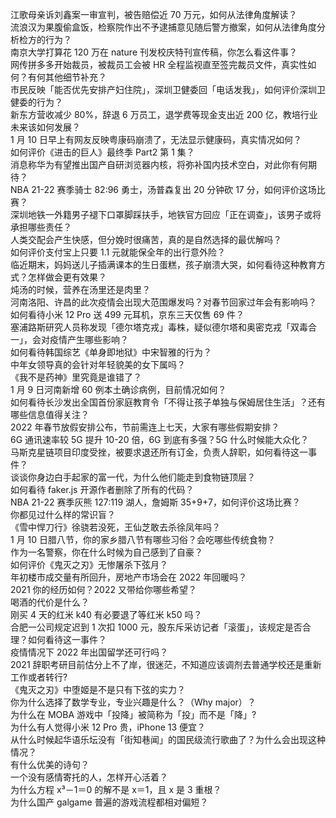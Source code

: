 江歌母亲诉刘鑫案一审宣判，被告赔偿近 70 万元，如何从法律角度解读？  
流浪汉为果腹偷盒饭，检察院作出不予逮捕意见随后警方撤案，如何从法律角度分析检方的行为？  
南京大学打算花 120 万在 nature 刊发校庆特刊宣传稿，你怎么看这件事？  
网传拼多多开始裁员，被裁员工会被 HR 全程监视直至签完裁员文件，真实性如何？有何其他细节补充？  
市民反映「能否优先安排产妇住院」，深圳卫健委回「电话发我」，如何评价深圳卫健委的行为？  
新东方营收减少 80%，辞退 6 万员工，退学费等现金支出近 200 亿，教培行业未来该如何发展？  
1 月 10 日早上有网友反映粤康码崩溃了，无法显示健康码，真实情况如何？  
如何评价《进击的巨人》最终季 Part2 第 1 集？  
消息称华为有望推出国产自研浏览器内核，将弥补国内技术空白，对此你有何期待？  
NBA 21-22 赛季骑士 82:96 勇士，汤普森复出 20 分钟砍 17 分，如何评价这场比赛？  
深圳地铁一外籍男子褪下口罩脚踩扶手，地铁官方回应「正在调查」，该男子或将承担哪些责任？  
人类交配会产生快感，但分娩时很痛苦，真的是自然选择的最优解吗？  
如何评价支付宝上只要 1.1 元就能保全年的出行意外险？  
临近期末，妈妈送儿子插满课本的生日蛋糕，孩子崩溃大哭，如何看待这种教育方式？怎样做会更有效果？  
炖汤的时候，营养在汤里还是肉里？  
河南洛阳、许昌的此次疫情会出现大范围爆发吗？对春节回家过年会有影响吗？  
如何看待小米 12 Pro 送 499 元耳机，京东三天仅售 69 件？  
塞浦路斯研究人员称发现「德尔塔克戎」毒株，疑似德尔塔和奥密克戎「双毒合一」，会对疫情产生哪些影响？  
如何看待韩国综艺《单身即地狱》中宋智雅的行为？  
中年女领导真的会针对年轻貌美的女下属吗？  
《我不是药神》里究竟是谁错了？  
1 月 9 日河南新增 60 例本土确诊病例，目前情况如何？  
如何看待长沙发出全国首份家庭教育令「不得让孩子单独与保姆居住生活」？还有哪些信息值得关注？  
2022 年春节放假安排公布，节前需连上七天，大家有哪些假期安排？  
6G 通讯速率较 5G 提升 10-20 倍，6G 到底有多强？5G 什么时候能大众化？  
马斯克星链项目印度受挫，被要求退还所有订金，负责人辞职，如何看待这一事件？  
谈谈你身边白手起家的富一代，为什么他们能走到食物链顶层？  
如何看待 faker.js 开源作者删除了所有的代码？  
NBA 21-22 赛季灰熊 127:119 湖人，詹姆斯 35+9+7，如何评价这场比赛？  
你都见过什么样的常识盲？  
《雪中悍刀行》徐骁若没死，王仙芝敢去杀徐凤年吗？  
1 月 10 日腊八节，你的家乡腊八节有哪些习俗？会吃哪些传统食物？  
作为一名警察，你在什么时候为自己感到了自豪？  
如何评价《鬼灭之刃》无惨屠杀下弦月？  
年初楼市成交量有所回升，房地产市场会在 2022 年回暖吗？  
2021 你的经历如何？2022 又带给你哪些希望？  
喝酒的代价是什么？  
刚买 4 天的红米 k40 有必要退了等红米 k50 吗？  
合肥一公司规定迟到 1 次扣 1000 元，股东斥采访记者「滚蛋」，该规定是否合理？如何看待这一事件？  
疫情情况下 2022 年出国留学还可行吗？  
2021 辞职考研目前估分上不了岸，很迷茫，不知道应该调剂去普通学校还是重新工作或者转行?  
《鬼灭之刃》中堕姬是不是只有下弦的实力？  
你为什么选择了数学专业，专业兴趣是什么？（Why major）？  
为什么在 MOBA 游戏中「投降」被简称为「投」而不是「降」?  
为什么有人觉得小米 12 Pro 贵，iPhone 13 便宜？  
从什么时候起华语乐坛没有「街知巷闻」的国民级流行歌曲了？为什么会出现这种情况？  
有什么优美的诗句？  
一个没有感情寄托的人，怎样开心活着？  
为什么方程 x³－1＝0 的解不是 x＝1，且 x 是 3 重根？  
为什么国产 galgame 普遍的游戏流程都相对偏短？  
